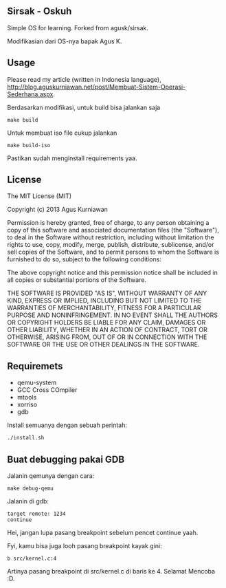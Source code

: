 ## Sirsak - Oskuh

Simple OS for learning. Forked from agusk/sirsak.

Modifikasian dari OS-nya bapak Agus K.

## Usage

Please read my article (written in Indonesia language), http://blog.aguskurniawan.net/post/Membuat-Sistem-Operasi-Sederhana.aspx.

Berdasarkan modifikasi, untuk build bisa jalankan saja

```shell
make build
```

Untuk membuat iso file cukup jalankan

```shell
make build-iso
```

Pastikan sudah menginstall requirements yaa.

## License

The MIT License (MIT)

Copyright (c) 2013 Agus Kurniawan

Permission is hereby granted, free of charge, to any person obtaining a copy of
this software and associated documentation files (the "Software"), to deal in
the Software without restriction, including without limitation the rights to
use, copy, modify, merge, publish, distribute, sublicense, and/or sell copies of
the Software, and to permit persons to whom the Software is furnished to do so,
subject to the following conditions:

The above copyright notice and this permission notice shall be included in all
copies or substantial portions of the Software.

THE SOFTWARE IS PROVIDED "AS IS", WITHOUT WARRANTY OF ANY KIND, EXPRESS OR
IMPLIED, INCLUDING BUT NOT LIMITED TO THE WARRANTIES OF MERCHANTABILITY, FITNESS
FOR A PARTICULAR PURPOSE AND NONINFRINGEMENT. IN NO EVENT SHALL THE AUTHORS OR
COPYRIGHT HOLDERS BE LIABLE FOR ANY CLAIM, DAMAGES OR OTHER LIABILITY, WHETHER
IN AN ACTION OF CONTRACT, TORT OR OTHERWISE, ARISING FROM, OUT OF OR IN
CONNECTION WITH THE SOFTWARE OR THE USE OR OTHER DEALINGS IN THE SOFTWARE.

## Requiremets

- qemu-system
- GCC Cross COmpiler
- mtools
- xorriso
- gdb

Install semuanya dengan sebuah perintah:
```sh
./install.sh
```

## Buat debugging pakai GDB

Jalanin qemunya dengan cara:

```shell
make debug-qemu
```

Jalanin di gdb:

```
target remote: 1234
continue
```

Hei, jangan lupa pasang breakpoint sebelum pencet continue yaah.

Fyi, kamu bisa juga looh pasang breakpoint kayak gini:

```
b src/kernel.c:4
```

Artinya pasang breakpoint di src/kernel.c di baris ke 4. Selamat Mencoba :D.
